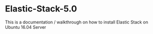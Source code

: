 # Elastic-Stack-5.0
This is a documentation / walkthrough on how to install Elastic Stack on Ubuntu 16.04 Server
